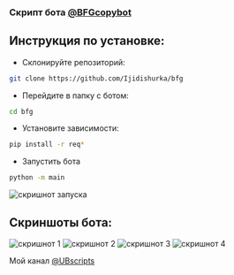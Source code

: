 ### Скрипт бота [@BFGcopybot](https://t.me/BFGcopybot)

## Инструкция по установке:
- Склонируйте репозиторий:
```bash
git clone https://github.com/Ijidishurka/bfg
```

- Перейдите в папку с ботом:
```bash
cd bfg
```

- Установите зависимости:
```bash
pip install -r req*
```

- Запустить бота
```bash
python -m main
```

![скришнот запуска](https://te.legra.ph/file/37d6f3b654c5a4bca9712.jpg)


## Скриншоты бота:
![скришнот 1](https://te.legra.ph/file/385ffe85ba0296df9e3c0.jpg)
![скришнот 2](https://te.legra.ph/file/55629cbac5fe97ebb3125.jpg)
![скришнот 3](https://te.legra.ph/file/177aed4921e23b90507a3.jpg)
![скришнот 4](https://te.legra.ph/file/7d1b946fec2dcb89a6556.jpg)

Мой канал [@UBscripts](https://t.me/UBscripts)
